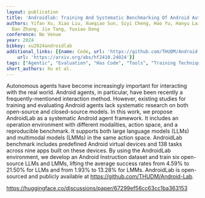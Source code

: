 ```yaml
---
layout: publication
title: 'Androidlab: Training And Systematic Benchmarking Of Android Autonomous Agents'
authors: Yifan Xu, Xiao Liu, Xueqiao Sun, Siyi Cheng, Hao Yu, Hanyu Lai, Shudan Zhang,
  Dan Zhang, Jie Tang, Yuxiao Dong
conference: No Venue
year: 2024
bibkey: xu2024androidlab
additional_links: [{name: Code, url: 'https://github.com/THUDM/Android-Lab'}, {name: Paper,
    url: 'https://arxiv.org/abs/hf2410.24024'}]
tags: ["Agentic", "Evaluation", "Has Code", "Tools", "Training Techniques"]
short_authors: Xu et al.
---
```

Autonomous agents have become increasingly important for interacting with the real world. Android agents, in particular, have been recently a frequently-mentioned interaction method. However, existing studies for training and evaluating Android agents lack systematic research on both open-source and closed-source models. In this work, we propose AndroidLab as a systematic Android agent framework. It includes an operation environment with different modalities, action space, and a reproducible benchmark. It supports both large language models (LLMs) and multimodal models (LMMs) in the same action space. AndroidLab benchmark includes predefined Android virtual devices and 138 tasks across nine apps built on these devices. By using the AndroidLab environment, we develop an Android Instruction dataset and train six open-source LLMs and LMMs, lifting the average success rates from 4.59% to 21.50% for LLMs and from 1.93% to 13.28% for LMMs. AndroidLab is open-sourced and publicly available at https://github.com/THUDM/Android-Lab.

https://huggingface.co/discussions/paper/67299ef56cc63cc1ba363153